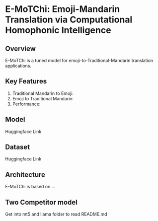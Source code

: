 # E-MoTChi: Emoji-Mandarin Translation via Computational Homophonic Intelligence

## Overview

E-MoTChi is a tuned model for emoji-to-Traditional-Mandarin translation applications.

## Key Features

1. Traditional Mandarin to Emoji: 
2. Emoji to Traditional Mandarin:
3. Performance:

## Model

Huggingface Link

## Dataset

Huggingface Link

## Architecture

E-MoTChi is based on ...

## Two Competitor model

Get into mt5 and llama folder to read README.md

